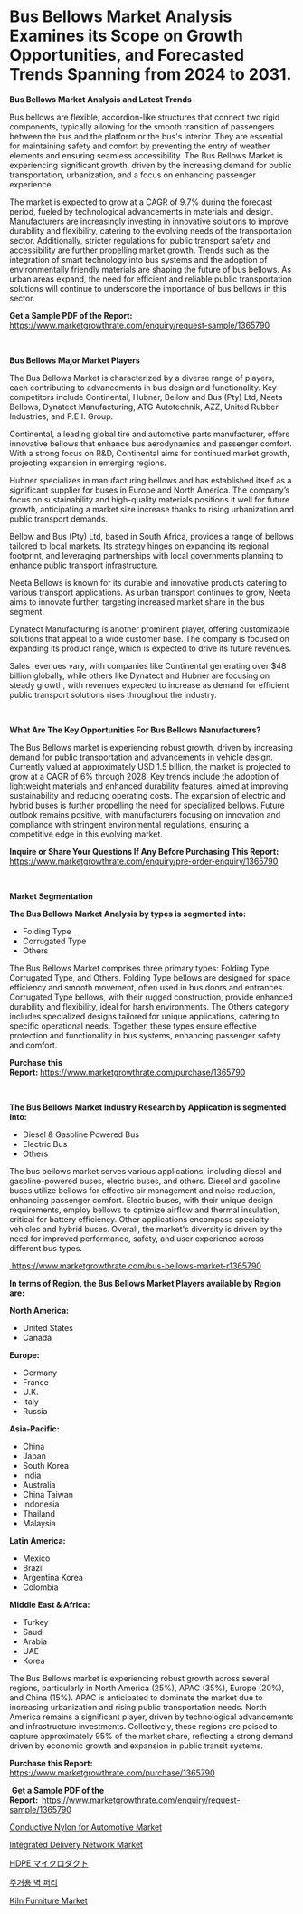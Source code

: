 <p><h1>Bus Bellows Market Analysis Examines its Scope on Growth Opportunities, and Forecasted Trends Spanning from 2024 to 2031.</h1></p><p><strong>Bus Bellows Market Analysis and Latest Trends</strong></p>
<p><p>Bus bellows are flexible, accordion-like structures that connect two rigid components, typically allowing for the smooth transition of passengers between the bus and the platform or the bus's interior. They are essential for maintaining safety and comfort by preventing the entry of weather elements and ensuring seamless accessibility. The Bus Bellows Market is experiencing significant growth, driven by the increasing demand for public transportation, urbanization, and a focus on enhancing passenger experience.</p><p>The market is expected to grow at a CAGR of 9.7% during the forecast period, fueled by technological advancements in materials and design. Manufacturers are increasingly investing in innovative solutions to improve durability and flexibility, catering to the evolving needs of the transportation sector. Additionally, stricter regulations for public transport safety and accessibility are further propelling market growth. Trends such as the integration of smart technology into bus systems and the adoption of environmentally friendly materials are shaping the future of bus bellows. As urban areas expand, the need for efficient and reliable public transportation solutions will continue to underscore the importance of bus bellows in this sector.</p></p>
<p><strong>Get a Sample PDF of the Report:&nbsp;</strong> <a href="https://www.marketgrowthrate.com/enquiry/request-sample/1365790">https://www.marketgrowthrate.com/enquiry/request-sample/1365790</a></p>
<p>&nbsp;</p>
<p><strong>Bus Bellows Major Market Players</strong></p>
<p><p>The Bus Bellows Market is characterized by a diverse range of players, each contributing to advancements in bus design and functionality. Key competitors include Continental, Hubner, Bellow and Bus (Pty) Ltd, Neeta Bellows, Dynatect Manufacturing, ATG Autotechnik, AZZ, United Rubber Industries, and P.E.I. Group.</p><p>Continental, a leading global tire and automotive parts manufacturer, offers innovative bellows that enhance bus aerodynamics and passenger comfort. With a strong focus on R&D, Continental aims for continued market growth, projecting expansion in emerging regions.</p><p>Hubner specializes in manufacturing bellows and has established itself as a significant supplier for buses in Europe and North America. The company’s focus on sustainability and high-quality materials positions it well for future growth, anticipating a market size increase thanks to rising urbanization and public transport demands.</p><p>Bellow and Bus (Pty) Ltd, based in South Africa, provides a range of bellows tailored to local markets. Its strategy hinges on expanding its regional footprint, and leveraging partnerships with local governments planning to enhance public transport infrastructure.</p><p>Neeta Bellows is known for its durable and innovative products catering to various transport applications. As urban transport continues to grow, Neeta aims to innovate further, targeting increased market share in the bus segment.</p><p>Dynatect Manufacturing is another prominent player, offering customizable solutions that appeal to a wide customer base. The company is focused on expanding its product range, which is expected to drive its future revenues.</p><p>Sales revenues vary, with companies like Continental generating over $48 billion globally, while others like Dynatect and Hubner are focusing on steady growth, with revenues expected to increase as demand for efficient public transport solutions rises throughout the industry.</p></p>
<p>&nbsp;</p>
<p><strong>What Are The Key Opportunities For Bus Bellows Manufacturers?</strong></p>
<p><p>The Bus Bellows market is experiencing robust growth, driven by increasing demand for public transportation and advancements in vehicle design. Currently valued at approximately USD 1.5 billion, the market is projected to grow at a CAGR of 6% through 2028. Key trends include the adoption of lightweight materials and enhanced durability features, aimed at improving sustainability and reducing operating costs. The expansion of electric and hybrid buses is further propelling the need for specialized bellows. Future outlook remains positive, with manufacturers focusing on innovation and compliance with stringent environmental regulations, ensuring a competitive edge in this evolving market.</p></p>
<p><strong>Inquire or Share Your Questions If Any Before Purchasing This Report:</strong> <a href="https://www.marketgrowthrate.com/enquiry/pre-order-enquiry/1365790">https://www.marketgrowthrate.com/enquiry/pre-order-enquiry/1365790</a></p>
<p>&nbsp;</p>
<p><strong>Market Segmentation</strong></p>
<p><strong>The Bus Bellows Market Analysis by types is segmented into:</strong></p>
<p><ul><li>Folding Type</li><li>Corrugated Type</li><li>Others</li></ul></p>
<p><p>The Bus Bellows Market comprises three primary types: Folding Type, Corrugated Type, and Others. Folding Type bellows are designed for space efficiency and smooth movement, often used in bus doors and entrances. Corrugated Type bellows, with their rugged construction, provide enhanced durability and flexibility, ideal for harsh environments. The Others category includes specialized designs tailored for unique applications, catering to specific operational needs. Together, these types ensure effective protection and functionality in bus systems, enhancing passenger safety and comfort.</p></p>
<p><strong>Purchase this Report:&nbsp;</strong><a href="https://www.marketgrowthrate.com/purchase/1365790">https://www.marketgrowthrate.com/purchase/1365790</a></p>
<p>&nbsp;</p>
<p><strong>The Bus Bellows Market Industry Research by Application is segmented into:</strong></p>
<p><ul><li>Diesel & Gasoline Powered Bus</li><li>Electric Bus</li><li>Others</li></ul></p>
<p><p>The bus bellows market serves various applications, including diesel and gasoline-powered buses, electric buses, and others. Diesel and gasoline buses utilize bellows for effective air management and noise reduction, enhancing passenger comfort. Electric buses, with their unique design requirements, employ bellows to optimize airflow and thermal insulation, critical for battery efficiency. Other applications encompass specialty vehicles and hybrid buses. Overall, the market's diversity is driven by the need for improved performance, safety, and user experience across different bus types.</p></p>
<p><a href="https://www.marketgrowthrate.com/bus-bellows-market-r1365790">&nbsp;https://www.marketgrowthrate.com/bus-bellows-market-r1365790</a></p>
<p><strong>In terms of Region, the Bus Bellows Market Players available by Region are:</strong></p>
<p>
    <p> <strong> North America: </strong>
        <ul>
            <li>United States</li>
            <li>Canada</li>
        </ul>
        </p> 
    <p> <strong> Europe: </strong>
        <ul>
            <li>Germany</li>
            <li>France</li>
            <li>U.K.</li>
            <li>Italy</li>
            <li>Russia</li>
        </ul>
        </p> 
    <p> <strong> Asia-Pacific: </strong>
        <ul>
            <li>China</li>
            <li>Japan</li>
            <li>South Korea</li>
            <li>India</li>
            <li>Australia</li>
            <li>China Taiwan</li>
            <li>Indonesia</li>
            <li>Thailand</li>
            <li>Malaysia</li>
        </ul>
        </p> 
    <p> <strong> Latin America: </strong>
        <ul>
            <li>Mexico</li>
            <li>Brazil</li>
            <li>Argentina Korea</li>
            <li>Colombia</li>
        </ul>
        </p> 
    <p> <strong> Middle East & Africa: </strong>
        <ul>
            <li>Turkey</li>
            <li>Saudi</li>
            <li>Arabia</li>
            <li>UAE</li>
            <li>Korea</li>
        </ul>
    </p>
    </p>
<p><p>The Bus Bellows market is experiencing robust growth across several regions, particularly in North America (25%), APAC (35%), Europe (20%), and China (15%). APAC is anticipated to dominate the market due to increasing urbanization and rising public transportation needs. North America remains a significant player, driven by technological advancements and infrastructure investments. Collectively, these regions are poised to capture approximately 95% of the market share, reflecting a strong demand driven by economic growth and expansion in public transit systems.</p></p>
<p><strong>Purchase this Report: </strong><a href="https://www.marketgrowthrate.com/purchase/1365790">https://www.marketgrowthrate.com/purchase/1365790</a></p>
<p>&nbsp;<strong>Get a Sample PDF of the Report:&nbsp;&nbsp;</strong><a href="https://www.marketgrowthrate.com/enquiry/request-sample/1365790">https://www.marketgrowthrate.com/enquiry/request-sample/1365790</a></p>
<p><strong></strong></p>
<p><p><a href="https://issuu.com/reportprime-2/docs/conductive-nylon-for-automotive-mar_286b27fbbc27fa">Conductive Nylon for Automotive Market</a></p><p><a href="https://www.linkedin.com/pulse/integrated-delivery-network-market-emerging-trends-future-jjz1f">Integrated Delivery Network Market</a></p><p><a href="https://medium.com/@khkjaxbn36/hdpe%E3%83%9E%E3%82%A4%E3%82%AF%E3%83%AD%E3%83%80%E3%82%AF%E3%83%88%E5%B8%82%E5%A0%B4%E3%81%AE%E8%A6%8F%E6%A8%A1-%E3%82%B7%E3%82%A7%E3%82%A2-%E7%AB%B6%E4%BA%89%E7%92%B0%E5%A2%83%E3%81%8A%E3%82%88%E3%81%B3%E3%83%88%E3%83%AC%E3%83%B3%E3%83%89%E5%88%86%E6%9E%90%E3%83%AC%E3%83%9D%E3%83%BC%E3%83%88-%E3%82%BF%E3%82%A4%E3%83%97%E5%88%A5-%E3%82%A2%E3%83%97%E3%83%AA%E3%82%B1%E3%83%BC%E3%82%B7%E3%83%A7%E3%83%B3%E5%88%A5-%E6%B5%81%E9%80%9A%E3%83%81%E3%83%A3%E3%83%8D%E3%83%AB%E5%88%A5-%E3%82%B0%E3%83%AD%E3%83%BC%E3%83%90%E3%83%AB%E6%A9%9F%E4%BC%9A%E5%88%86%E6%9E%90%E3%81%A8%E6%A5%AD%E7%95%8C%E4%BA%88%E6%B8%AC-2024%E5%B9%B4-2031%E5%B9%B4-11323dd137b4?postPublishedType=repub">HDPE マイクロダクト</a></p><p><a href="https://medium.com/@feliciasummers98/%EA%B8%80%EB%A1%9C%EB%B2%8C-%EC%A3%BC%EA%B1%B0%EC%9A%A9-%EC%9B%94-%ED%8D%BC%ED%8B%B0-%EC%8B%9C%EC%9E%A5-%EB%B6%80%EB%AC%B8-%EC%9C%A0%ED%98%95-%EC%9D%91%EC%9A%A9-%EC%8B%9C%EC%9E%A5-%ED%94%8C%EB%A0%88%EC%9D%B4%EC%96%B4-%EC%A0%84%EB%9E%B5-%EC%A7%80%EC%97%AD-%EC%84%B1%EC%9E%A5-%ED%86%B5%EC%B0%B0%EB%A0%A5-%EB%B0%8F-%EB%AF%B8%EB%9E%98-%EC%98%88%EC%B8%A1-2024-2031-a9b29cfe1d46?postPublishedType=repub">주거용 벽 퍼티</a></p><p><a href="https://github.com/AKSHATREPORTPRIME/Market-Research-Report-List-6/blob/main/kiln-furniture-market.md">Kiln Furniture Market</a></p></p>